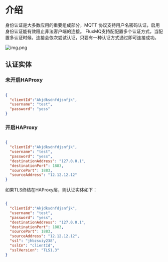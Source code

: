 # 介绍
身份认证是大多数应用的重要组成部分，MQTT 协议支持用户名密码认证，启用身份认证能有效阻止非法客户端的连接。
FluxMQ支持配配置多个认证方式，当配置多认证时候，连接会依次尝试认证，只要有一种认证方式通过即可连接成功。

![img.png](@site/static/images/auth2/authType.png)

## 认证实体


### 未开启HAProxy

```json

{
  "clientId":"Akjdksdnfdjsnfjk",
  "username": "test",
  "password": "yess"
}

```


### 开启HAProxy

```json

{
  "clientId":"Akjdksdnfdjsnfjk",
  "username": "test",
  "password": "yess",
  "destinationAddress": "127.0.0.1",
  "destinationPort": 1883,
  "sourcePort": 1883,
  "sourceAddress": "12.12.12.12"
}

```

如果TLS终结在HAProxy层，则认证实体如下：

```json

{
  "clientId":"Akjdksdnfdjsnfjk",
  "username": "test",
  "password": "yess",
  "destinationAddress": "127.0.0.1",
  "destinationPort": 1883,
  "sourcePort": 1883,
  "sourceAddress": "12.12.12.12",
  "ssl": "jhbzsuiy238",
  "sslCn": "clientId",
  "sslVersion": "TLS1.3"
}

```
